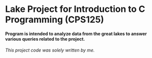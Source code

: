 <div>
  <h1>
    Lake Project for Introduction to C Programming (CPS125)
  </h1>
  <h4>
    Program is intended to analyze data from the great lakes to answer various queries related to the project.
  </h4>
  <h6>
    This project code was solely written by me.
  </h6>
  
</div>
